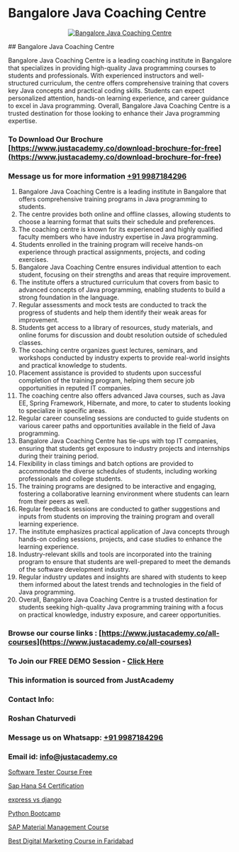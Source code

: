 # Bangalore Java Coaching Centre

<p align="center">
  <a href="https://justacademy.co/course-detail/core-java-training">
    <img src="https://justacademy.co/storage2/course_image/1677245426_course_image.webp" alt="Bangalore Java Coaching Centre">
  </a>
</p>
## Bangalore Java Coaching Centre

Bangalore Java Coaching Centre is a leading coaching institute in Bangalore that specializes in providing high-quality Java programming courses to students and professionals. With experienced instructors and well-structured curriculum, the centre offers comprehensive training that covers key Java concepts and practical coding skills. Students can expect personalized attention, hands-on learning experience, and career guidance to excel in Java programming. Overall, Bangalore Java Coaching Centre is a trusted destination for those looking to enhance their Java programming expertise.
### To Download Our Brochure [https://www.justacademy.co/download-brochure-for-free](https://www.justacademy.co/download-brochure-for-free)
### Message us for more information [+91 9987184296](https://api.whatsapp.com/send?phone=919987184296)
1) Bangalore Java Coaching Centre is a leading institute in Bangalore that offers comprehensive training programs in Java programming to students.
2) The centre provides both online and offline classes, allowing students to choose a learning format that suits their schedule and preferences.
3) The coaching centre is known for its experienced and highly qualified faculty members who have industry expertise in Java programming.
4) Students enrolled in the training program will receive hands-on experience through practical assignments, projects, and coding exercises.
5) Bangalore Java Coaching Centre ensures individual attention to each student, focusing on their strengths and areas that require improvement.
6) The institute offers a structured curriculum that covers from basic to advanced concepts of Java programming, enabling students to build a strong foundation in the language.
7) Regular assessments and mock tests are conducted to track the progress of students and help them identify their weak areas for improvement.
8) Students get access to a library of resources, study materials, and online forums for discussion and doubt resolution outside of scheduled classes.
9) The coaching centre organizes guest lectures, seminars, and workshops conducted by industry experts to provide real-world insights and practical knowledge to students.
10) Placement assistance is provided to students upon successful completion of the training program, helping them secure job opportunities in reputed IT companies.
11) The coaching centre also offers advanced Java courses, such as Java EE, Spring Framework, Hibernate, and more, to cater to students looking to specialize in specific areas.
12) Regular career counseling sessions are conducted to guide students on various career paths and opportunities available in the field of Java programming.
13) Bangalore Java Coaching Centre has tie-ups with top IT companies, ensuring that students get exposure to industry projects and internships during their training period.
14) Flexibility in class timings and batch options are provided to accommodate the diverse schedules of students, including working professionals and college students.
15) The training programs are designed to be interactive and engaging, fostering a collaborative learning environment where students can learn from their peers as well.
16) Regular feedback sessions are conducted to gather suggestions and inputs from students on improving the training program and overall learning experience.
17) The institute emphasizes practical application of Java concepts through hands-on coding sessions, projects, and case studies to enhance the learning experience.
18) Industry-relevant skills and tools are incorporated into the training program to ensure that students are well-prepared to meet the demands of the software development industry.
19) Regular industry updates and insights are shared with students to keep them informed about the latest trends and technologies in the field of Java programming.
20) Overall, Bangalore Java Coaching Centre is a trusted destination for students seeking high-quality Java programming training with a focus on practical knowledge, industry exposure, and career opportunities.

### Browse our course links : [https://www.justacademy.co/all-courses](https://www.justacademy.co/all-courses) 
### To Join our FREE DEMO Session - [Click Here](https://www.justacademy.co/register-for-course-demo)


### This information is sourced from JustAcademy
### Contact Info:
### Roshan Chaturvedi
### Message us on Whatsapp: [+91 9987184296](https://api.whatsapp.com/send?phone=919987184296)
### Email id: [info@justacademy.co](mailto:info@justacademy.co)
                
[Software Tester Course Free](https://www.linkedin.com/pulse/software-tester-course-free-justacademy-berlin-5lmde?trackingId=S%2Fd%2BYGbvkmPnCJ9x%2F2njUQ%3D%3D&lipi=urn%3Ali%3Apage%3Ad_flagship3_company_admin%3BTlJqsmxlRpm4BSTOQJNHnA%3D%3D)

[Sap Hana S4 Certification](https://www.linkedin.com/pulse/sap-hana-s4-certification-justacademy-cupertino-gttwc/)

[express vs django](https://medium.com/@justacademytraining/express-vs-django-2a11abf82c9c)

[Python Bootcamp](https://medium.com/@surajvaishnav5015/python-bootcamp-837d1107d738)

[SAP Material Management Course](https://justacademyin.github.io/justacademy/sap-material-management-course)

[Best Digital Marketing Course in Faridabad](https://justacademyin.github.io/justacademy/best-digital-marketing-course-in-faridabad)

